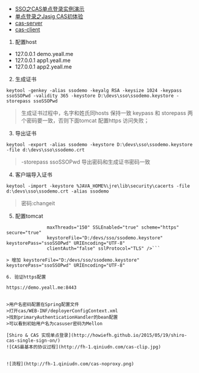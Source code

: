   * [SSO之CAS单点登录实例演示](http://www.micmiu.com/enterprise-app/sso/sso-cas-sample/)
  * [单点登录之Jasig CAS初体验](http://liunancun.iteye.com/blog/2176225)
  * [cas-server](https://developer.jasig.org/cas/)
  * [cas-client](https://developer.jasig.org/cas-clients/)

1. 配置host

  * 127.0.0.1	demo.yeall.me
  * 127.0.0.1	app1.yeall.me
  * 127.0.0.1	app2.yeall.me
 
2. 生成证书

```keytool -genkey -alias ssodemo -keyalg RSA -keysize 1024 -keypass ssoSSOPwd -validity 365 -keystore D:\devs\sso\ssodemo.keystore -storepass ssoSSOPwd```

>生成证书过程中，名字和姓氏同hosts 保持一致
>keypass 和 storepass 两个密码要一致，否则下面tomcat 配置https 访问失败；

3. 导出证书

```keytool -export -alias ssodemo -keystore D:\devs\sso\ssodemo.keystore -file d:\devs\sso\ssodemo.crt```

>  -storepass ssoSSOPwd 导出密码和生成证书密码一致

4. 客户端导入证书

```keytool -import -keystore %JAVA_HOME%\jre\lib\security\cacerts -file d:\devs\sso\ssodemo.crt -alias ssodemo```

> 密码:changeit

5. 配置tomcat


```<Connector port="8443" protocol="org.apache.coyote.http11.Http11Protocol"
               maxThreads="150" SSLEnabled="true" scheme="https" secure="true"
			   keystoreFile="D:/devs/sso/ssodemo.keystore" keystorePass="ssoSSOPwd" URIEncoding="UTF-8"
               clientAuth="false" sslProtocol="TLS" />```

> 增加 keystoreFile="D:/devs/sso/ssodemo.keystore" keystorePass="ssoSSOPwd" URIEncoding="UTF-8"

6. 验证https配置

https://demo.yeall.me:8443


>用户名密码配置在Spring配置文件 
>打开cas/WEB-INF/deployerConfigContext.xml 
>找到primaryAuthenticationHandler的bean配置 
>可以看到初始用户名为casuser密码为Mellon 

[Shiro & CAS 实现单点登录](http://howiefh.github.io/2015/05/19/shiro-cas-single-sign-on/)
![CAS最基本的协议过程](http://fh-1.qiniudn.com/cas-clip.jpg)


![流程](http://fh-1.qiniudn.com/cas-noproxy.png)
